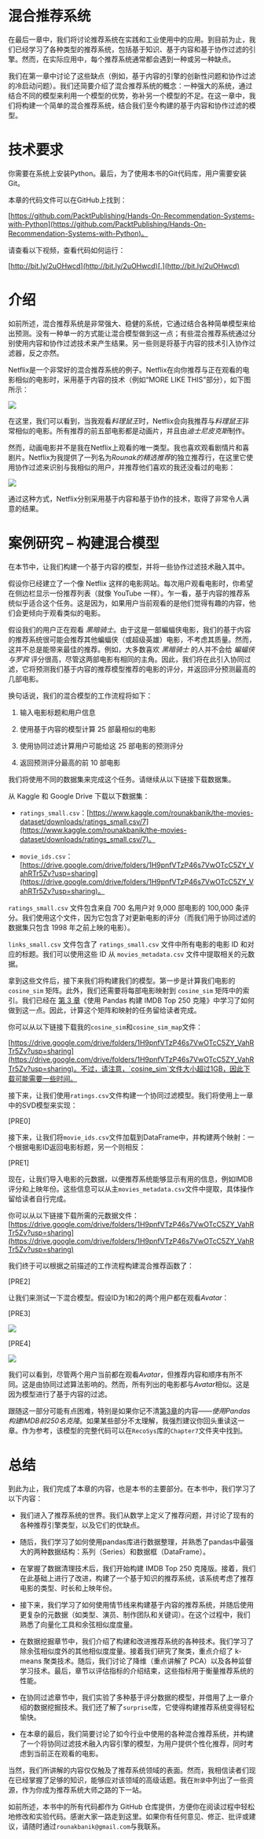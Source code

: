 # 混合推荐系统

在最后一章中，我们将讨论推荐系统在实践和工业使用中的应用。到目前为止，我们已经学习了各种类型的推荐系统，包括基于知识、基于内容和基于协作过滤的引擎。然而，在实际应用中，每个推荐系统通常都会遇到一种或另一种缺点。

我们在第一章中讨论了这些缺点（例如，基于内容的引擎的创新性问题和协作过滤的冷启动问题）。我们还简要介绍了混合推荐系统的概念：一种强大的系统，通过结合不同的模型来利用一个模型的优势，弥补另一个模型的不足。在这一章中，我们将构建一个简单的混合推荐系统，结合我们至今构建的基于内容和协作过滤的模型。

# 技术要求

你需要在系统上安装Python。最后，为了使用本书的Git代码库，用户需要安装Git。

本章的代码文件可以在GitHub上找到：

[https://github.com/PacktPublishing/Hands-On-Recommendation-Systems-with-Python](https://github.com/PacktPublishing/Hands-On-Recommendation-Systems-with-Python)。

请查看以下视频，查看代码如何运行：

[http://bit.ly/2uOHwcd](http://bit.ly/2uOHwcd)[.](http://bit.ly/2uOHwcd)

# 介绍

如前所述，混合推荐系统是非常强大、稳健的系统，它通过结合各种简单模型来给出预测。没有一种单一的方式能让混合模型做到这一点；有些混合推荐系统通过分别使用内容和协作过滤技术来产生结果。另一些则是将基于内容的技术引入协作过滤器，反之亦然。

Netflix是一个非常好的混合推荐系统的例子。Netflix在向你推荐与正在观看的电影相似的电影时，采用基于内容的技术（例如“MORE LIKE THIS”部分），如下图所示：

![](img/04d435e9-dd63-48ba-ad20-a9897c2d2cb8.png)

在这里，我们可以看到，当我观看*料理鼠王*时，Netflix会向我推荐与*料理鼠王*非常相似的电影。所有推荐的前五部电影都是动画片，并且由*迪士尼皮克斯*制作。

然而，动画电影并不是我在Netflix上观看的唯一类型。我也喜欢观看剧情片和喜剧片。Netflix为我提供了一列名为*Rounak的精选推荐*的独立推荐行，在这里它使用协作过滤来识别与我相似的用户，并推荐他们喜欢的我还没看过的电影：

![](img/230d060c-e096-41bd-9f01-26053402507b.png)

通过这种方式，Netflix分别采用基于内容和基于协作的技术，取得了非常令人满意的结果。

# 案例研究 – 构建混合模型

在本节中，让我们构建一个基于内容的模型，并将一些协作过滤技术融入其中。

假设你已经建立了一个像 Netflix 这样的电影网站。每次用户观看电影时，你希望在侧边栏显示一份推荐列表（就像 YouTube 一样）。乍一看，基于内容的推荐系统似乎适合这个任务。这是因为，如果用户当前观看的是他们觉得有趣的内容，他们会更倾向于观看类似的电影。

假设我们的用户正在观看 *黑暗骑士*。由于这是一部蝙蝠侠电影，我们的基于内容的推荐系统很可能会推荐其他蝙蝠侠（或超级英雄）电影，不考虑其质量。然而，这并不总是能带来最佳的推荐。例如，大多数喜欢 *黑暗骑士* 的人并不会给 *蝙蝠侠与罗宾* 评分很高，尽管这两部电影有相同的主角。因此，我们将在此引入协同过滤，它将预测我们基于内容的推荐模型推荐的电影的评分，并返回评分预测最高的几部电影。

换句话说，我们的混合模型的工作流程将如下：

1.  输入电影标题和用户信息

1.  使用基于内容的模型计算 25 部最相似的电影

1.  使用协同过滤计算用户可能给这 25 部电影的预测评分

1.  返回预测评分最高的前 10 部电影

我们将使用不同的数据集来完成这个任务。请继续从以下链接下载数据集。

从 Kaggle 和 Google Drive 下载以下数据集：

+   `ratings_small.csv`：[https://www.kaggle.com/rounakbanik/the-movies-dataset/downloads/ratings_small.csv/7](https://www.kaggle.com/rounakbanik/the-movies-dataset/downloads/ratings_small.csv/7)。

+   `movie_ids.csv`：[https://drive.google.com/drive/folders/1H9pnfVTzP46s7VwOTcC5ZY_VahRTr5Zv?usp=sharing](https://drive.google.com/drive/folders/1H9pnfVTzP46s7VwOTcC5ZY_VahRTr5Zv?usp=sharing)。

`ratings_small.csv` 文件包含来自 700 名用户对 9,000 部电影的 100,000 条评分。我们使用这个文件，因为它包含了对更新电影的评分（而我们用于协同过滤的数据集只包含 1998 年之前上映的电影）。

`links_small.csv` 文件包含了 `ratings_small.csv` 文件中所有电影的电影 ID 和对应的标题。我们可以使用这些 ID 从 `movies_metadata.csv` 文件中提取相关的元数据。

拿到这些文件后，接下来我们将构建我们的模型。第一步是计算我们电影的 `cosine_sim` 矩阵。此外，我们还需要将每部电影映射到 `cosine_sim` 矩阵中的索引。我们已经在 [第 3 章](336e10ee-05f9-46e4-9b65-26b0a9cff2dc.xhtml)《使用 Pandas 构建 IMDB Top 250 克隆》中学习了如何做到这一点。因此，计算这个矩阵和映射的任务留给读者完成。

你可以从以下链接下载我的`cosine_sim`和`cosine_sim_map`文件：

[https://drive.google.com/drive/folders/1H9pnfVTzP46s7VwOTcC5ZY_VahRTr5Zv?usp=sharing](https://drive.google.com/drive/folders/1H9pnfVTzP46s7VwOTcC5ZY_VahRTr5Zv?usp=sharing)。不过，请注意，`cosine_sim`文件大小超过1GB，因此下载可能需要一些时间。

接下来，让我们使用`ratings.csv`文件构建一个协同过滤模型。我们将使用上一章中的SVD模型来实现：

[PRE0]

接下来，让我们将`movie_ids.csv`文件加载到DataFrame中，并构建两个映射：一个根据电影ID返回电影标题，另一个则相反：

[PRE1]

现在，让我们导入电影的元数据，以便推荐系统能够显示有用的信息，例如IMDB评分和上映年份。这些信息可以从主`movies_metadata.csv`文件中提取，具体操作留给读者自行完成。

你可以从以下链接下载所需的元数据文件：[https://drive.google.com/drive/folders/1H9pnfVTzP46s7VwOTcC5ZY_VahRTr5Zv?usp=sharing](https://drive.google.com/drive/folders/1H9pnfVTzP46s7VwOTcC5ZY_VahRTr5Zv?usp=sharing)

我们终于可以根据之前描述的工作流程构建混合推荐函数了：

[PRE2]

让我们来测试一下混合模型。假设ID为1和2的两个用户都在观看*Avatar*：

[PRE3]

![](img/b514f6a5-92ae-4cf5-96eb-2eb95cb05659.png)

[PRE4]

![](img/339539a5-61d0-43a8-8009-c42bdae49308.png)

我们可以看到，尽管两个用户当前都在观看*Avatar*，但推荐内容和顺序有所不同。这是由协同过滤算法影响的。然而，所有列出的电影都与*Avatar*相似。这是因为模型进行了基于内容的过滤。

跟随这一部分可能有点困难，特别是如果你记不清[第3章](https://cdp.packtpub.com/hands_on_recommendation_systems_with_python/wp-admin/post.php?post=30&action=edit#post_26)的内容——*使用Pandas构建IMDB前250名克隆*。如果某些部分不太理解，我强烈建议你回头重读这一章。作为参考，该模型的完整代码可以在`RecoSys`库的`Chapter7`文件夹中找到。

# 总结

到此为止，我们完成了本章的内容，也是本书的主要部分。在本书中，我们学习了以下内容：

+   我们进入了推荐系统的世界。我们从数学上定义了推荐问题，并讨论了现有的各种推荐引擎类型，以及它们的优缺点。

+   随后，我们学习了如何使用pandas库进行数据整理，并熟悉了pandas中最强大的两种数据结构：系列（Series）和数据框（DataFrame）。

+   在掌握了数据清理技术后，我们开始构建 IMDB Top 250 克隆版。接着，我们在此基础上进行了改进，构建了一个基于知识的推荐系统，该系统考虑了推荐电影的类型、时长和上映年份。

+   接下来，我们学习了如何使用情节线来构建基于内容的推荐系统，并随后使用更复杂的元数据（如类型、演员、制作团队和关键词）。在这个过程中，我们熟悉了向量化工具和余弦相似度度量。

+   在数据挖掘章节中，我们介绍了构建和改进推荐系统的各种技术。我们学习了除余弦相似度外的其他相似度度量。接着我们研究了聚类，重点介绍了 k-means 聚类技术。随后，我们讨论了降维（重点讲解了 PCA）以及各种监督学习技术。最后，章节以评估指标的介绍结束，这些指标用于衡量推荐系统的性能。

+   在协同过滤章节中，我们实验了多种基于评分数据的模型，并借用了上一章介绍的数据挖掘技术。我们还了解了`surprise`库，它使得构建推荐系统变得轻松愉快。

+   在本章的最后，我们简要讨论了如今行业中使用的各种混合推荐系统，并构建了一个将协同过滤技术融入内容引擎的模型，为用户提供个性化推荐，同时考虑到当前正在观看的电影。

当然，我们所讲解的内容仅仅触及了推荐系统领域的表面。然而，我相信读者们现在已经掌握了足够的知识，能够应对该领域的高级话题。我在`附录`中列出了一些资源，作为你成为推荐系统大师之路的下一站。

如前所述，本书中的所有代码都作为 GitHub 仓库提供，方便你在阅读过程中轻松地修改和实验代码。感谢大家一路走到这里。如果你有任何意见、修正、批评或建议，请随时通过`rounakbanik@gmail.com`与我联系。
